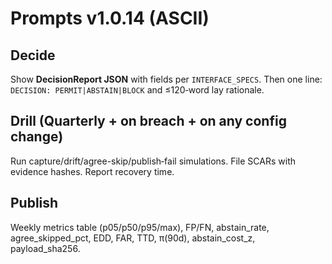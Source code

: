 
# Prompts v1.0.14 (ASCII)
## Decide
Show **DecisionReport JSON** with fields per `INTERFACE_SPECS`. Then one line: `DECISION: PERMIT|ABSTAIN|BLOCK` and ≤120‑word lay rationale.

## Drill (Quarterly + on breach + on any config change)
Run capture/drift/agree-skip/publish‑fail simulations. File SCARs with evidence hashes. Report recovery time.

## Publish
Weekly metrics table (p05/p50/p95/max), FP/FN, abstain_rate, agree_skipped_pct, EDD, FAR, TTD, π(90d), abstain_cost_z, payload_sha256.
